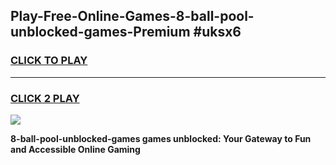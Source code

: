 
## Play-Free-Online-Games-8-ball-pool-unblocked-games-Premium #uksx6
<h3>
<a href="https://premium.freeplayer.one?title=8-ball-pool-unblocked-games&ref=8M">CLICK TO PLAY</a></h3>
<hr>

<h3>
<a href="https://premium.freeplayer.one?title=8-ball-pool-unblocked-games&ref=8M">CLICK 2 PLAY</a>
  
</h3>

<a href="https://premium.freeplayer.one?title=8-ball-pool-unblocked-games&ref=8M"><img src="https://clearcache.store/games.png"></a>


**8-ball-pool-unblocked-games games unblocked: Your Gateway to Fun and Accessible Online Gaming**

